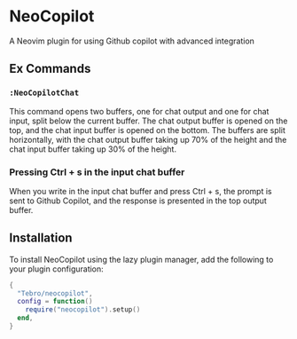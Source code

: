 # NeoCopilot

A Neovim plugin for using Github copilot with advanced integration

## Ex Commands

### `:NeoCopilotChat`

This command opens two buffers, one for chat output and one for chat input, split below the current buffer. The chat output buffer is opened on the top, and the chat input buffer is opened on the bottom. The buffers are split horizontally, with the chat output buffer taking up 70% of the height and the chat input buffer taking up 30% of the height.

### Pressing Ctrl + s in the input chat buffer

When you write in the input chat buffer and press Ctrl + s, the prompt is sent to Github Copilot, and the response is presented in the top output buffer.

## Installation

To install NeoCopilot using the lazy plugin manager, add the following to your plugin configuration:

```lua
{
  "Tebro/neocopilot",
  config = function()
    require("neocopilot").setup()
  end,
}
```
